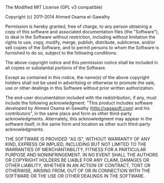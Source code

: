 The Modified MIT License (GPL v3 compatible)

Copyright (c) 2011-2014 Ahmed Osama el-Sawalhy

Permission is hereby granted, free of charge, to any person obtaining a copy
of this software and associated documentation files (the "Software"), to deal
in the Software without restriction, including without limitation the rights
to use, copy, modify, merge, publish, distribute, sublicense, and/or sell
copies of the Software, and to permit persons to whom the Software is
furnished to do so, subject to the following conditions:

The above copyright notice and this permission notice shall be included in all
copies or substantial portions of the Software.

Except as contained in this notice, the name(s) of the above copyright
holders shall not be used in advertising or otherwise to promote the sale, use
or other dealings in this Software without prior written authorization.

The end-user documentation included with the redistribution, if any, must
include the following acknowledgment: "This product includes software developed
by Ahmed Osama el-Sawalhy (http://yagasoft.com) and his contributors", in
the same place and form as other third-party acknowledgments. Alternately, this
acknowledgment may appear in the software itself, in the same form and location
as other such third-party acknowledgments.

THE SOFTWARE IS PROVIDED "AS IS", WITHOUT WARRANTY OF ANY KIND, EXPRESS OR
IMPLIED, INCLUDING BUT NOT LIMITED TO THE WARRANTIES OF MERCHANTABILITY,
FITNESS FOR A PARTICULAR PURPOSE AND NONINFRINGEMENT. IN NO EVENT SHALL THE
AUTHORS OR COPYRIGHT HOLDERS BE LIABLE FOR ANY CLAIM, DAMAGES OR OTHER
LIABILITY, WHETHER IN AN ACTION OF CONTRACT, TORT OR OTHERWISE, ARISING FROM,
OUT OF OR IN CONNECTION WITH THE SOFTWARE OR THE USE OR OTHER DEALINGS IN THE
SOFTWARE.
